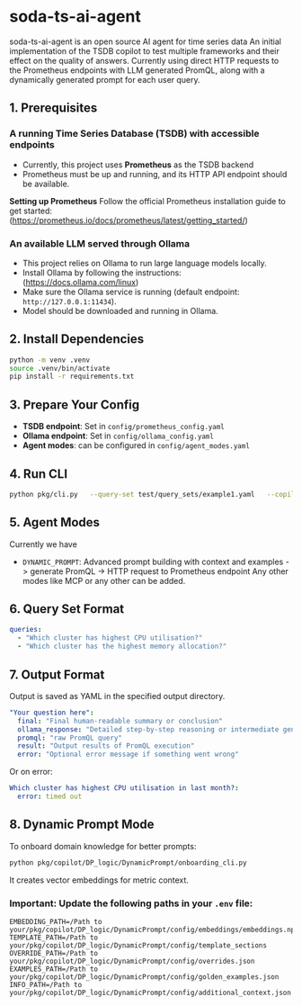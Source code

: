 # soda-ts-ai-agent

soda-ts-ai-agent is an open source AI agent for time series data
An initial implementation of the TSDB copilot to test multiple frameworks and their effect on the quality of answers. Currently using direct HTTP requests to the Prometheus endpoints with LLM generated PromQL, along with a dynamically generated prompt for each user query.

## 1. Prerequisites
### A running Time Series Database (TSDB) with accessible endpoints  
  - Currently, this project uses **Prometheus** as the TSDB backend  
  - Prometheus must be up and running, and its HTTP API endpoint should be available.

**Setting up Prometheus**
Follow the official Prometheus installation guide to get started:
(https://prometheus.io/docs/prometheus/latest/getting_started/)

### An available LLM served through Ollama  
- This project relies on Ollama to run large language models locally.  
- Install Ollama by following the instructions:
   (https://docs.ollama.com/linux)  
- Make sure the Ollama service is running (default endpoint: `http://127.0.0.1:11434`).  
- Model should be downloaded and running in Ollama.

## 2. Install Dependencies

```bash
python -m venv .venv
source .venv/bin/activate
pip install -r requirements.txt
```

## 3. Prepare Your Config

- **TSDB endpoint**: Set in `config/prometheus_config.yaml`
- **Ollama endpoint**: Set in `config/ollama_config.yaml`
- **Agent modes**: can be configured in `config/agent_modes.yaml`

## 4. Run CLI

```bash
python pkg/cli.py   --query-set test/query_sets/example1.yaml   --copilot DYNAMIC_PROMPT   --prometheus-config config/prometheus_config.yaml
```

## 5. Agent Modes
Currently we have
- `DYNAMIC_PROMPT`: Advanced prompt building with context and examples -> generate PromQL -> HTTP request to Prometheus endpoint
Any other modes like MCP or any other can be added.

## 6. Query Set Format

```yaml
queries:
  - "Which cluster has highest CPU utilisation?"
  - "Which cluster has the highest memory allocation?"
```

## 7. Output Format

Output is saved as YAML in the specified output directory.

```yaml
"Your question here":
  final: "Final human-readable summary or conclusion"
  ollama_response: "Detailed step-by-step reasoning or intermediate generation from LLM"
  promql: "raw PromQL query"
  result: "Output results of PromQL execution"
  error: "Optional error message if something went wrong"
```

Or on error:
```yaml
Which cluster has highest CPU utilisation in last month?:
  error: timed out
```

## 8. Dynamic Prompt Mode

To onboard domain knowledge for better prompts:

```bash
python pkg/copilot/DP_logic/DynamicPrompt/onboarding_cli.py
```

It creates vector embeddings for metric context.

### **Important:** Update the following paths in your `.env` file:

```env
EMBEDDING_PATH=/Path to your/pkg/copilot/DP_logic/DynamicPrompt/config/embeddings/embeddings.npz
TEMPLATE_PATH=/Path to your/pkg/copilot/DP_logic/DynamicPrompt/config/template_sections
OVERRIDE_PATH=/Path to your/pkg/copilot/DP_logic/DynamicPrompt/config/overrides.json
EXAMPLES_PATH=/Path to your/pkg/copilot/DP_logic/DynamicPrompt/config/golden_examples.json
INFO_PATH=/Path to your/pkg/copilot/DP_logic/DynamicPrompt/config/additional_context.json
